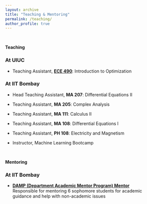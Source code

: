 ```yaml
---
layout: archive
title: "Teaching & Mentoring"
permalink: /teaching/
author_profile: true
---
```

<br>

 <b> Teaching </b> <br>
 
### At UIUC 

* Teaching Assistant, <b>[ECE 490](https://sites.google.com/view/ece490fall23/)</b>: Introduction to Optimization 

### At IIT Bombay 

* Head Teaching Assistant, <b>MA 207</b>: Differential Equations II 

* Teaching Assistant, <b>MA 205</b>: Complex Analysis 

* Teaching Assistant, <b>MA 111</b>: Calculus II 

* Teaching Assistant, <b>MA 108</b>: Differential Equations I 

* Teaching Assistant, <b>PH 108</b>: Electricity and Magnetism 

* Instructor, Machine Learning Bootcamp 
<br>

 <b> Mentoring  </b> <br>
 
### At IIT Bombay

* <b>[DAMP (Department Academic Mentor Program) Mentor](https://ee-damp.github.io/)</b><br> 
Responsible for mentoring 6 sophomore students for academic guidance and help with non-academic issues
